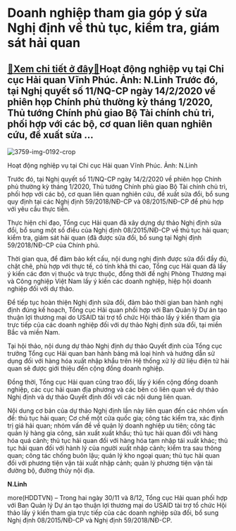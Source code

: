Doanh nghiệp tham gia góp ý sửa Nghị định về thủ tục, kiểm tra, giám sát hải quan
=================================================================================

[:gift:Xem chi tiết ở đây:gift:](https://hddtvn.com/doanh-nghiep-tham-gia-gop-y-sua-nghi-dinh-ve-thu-tuc-kiem-tra-giam-sat-hai-quan/)Hoạt động nghiệp vụ tại Chi cục Hải quan Vĩnh Phúc. Ảnh: N.Linh Trước đó, tại Nghị quyết số 11/NQ-CP ngày 14/2/2020 về phiên họp Chính phủ thường kỳ tháng 1/2020, Thủ tướng Chính phủ giao Bộ Tài chính chủ trì, phối hợp với các bộ, cơ quan liên quan nghiên cứu, đề xuất sửa …
----------------------------------------------------------------------------------------------------------------------------------------------------------------------------------------------------------------------------------------------------------------------------------





![3759-img-0192-crop](https://hddtvn.com/wp-content/uploads/2021/01/3759_IMG_0192_crop.jpg "Hoạt động nghiệp vụ tại Chi cục Hải quan Vĩnh Phúc. Ảnh: N.Linh")


Hoạt động nghiệp vụ tại Chi cục Hải quan Vĩnh Phúc. Ảnh: N.Linh



Trước đó, tại Nghị quyết số 11/NQ-CP ngày 14/2/2020 về phiên họp Chính phủ thường kỳ tháng 1/2020, Thủ tướng Chính phủ giao Bộ Tài chính chủ trì, phối hợp với các bộ, cơ quan liên quan nghiên cứu, đề xuất sửa đổi, bổ sung quy định tại các Nghị định 59/2018/NĐ-CP và 08/2015/NĐ-CP để phù hợp với yêu cầu thực tiễn.


Thực hiện chỉ đạo, Tổng cục Hải quan đã xây dựng dự thảo Nghị định sửa đổi, bổ sung một số điều của Nghị định 08/2015/NĐ-CP về thủ tục hải quan; kiểm tra, giám sát hải quan (đã được sửa đổi, bổ sung tại Nghị định 59/2018/NĐ-CP của Chính phủ.


Thời gian qua, để đảm bảo kết cấu, nội dung nghị định được sửa đổi đầy đủ, chặt chẽ, phù hợp với thực tế, có tính khả thi cao, Tổng cục Hải quan đã lấy ý kiến các đơn vị thuộc và trực thuộc, đồng thời đề nghị Phòng Thương mại và Công nghiệp Việt Nam lấy ý kiến các doanh nghiệp, hiệp hội doanh nghiệp đối với dự thảo.


Để tiếp tục hoàn thiện Nghị định sửa đổi, đảm bảo thời gian ban hành nghị định đúng kế hoạch, Tổng cục Hải quan phối hợp với Ban Quản lý Dự án tạo thuận lợi thương mại do USAID tài trợ tổ chức Hội thảo lấy ý kiến tham gia trực tiếp của các doanh nghiệp đối với dự thảo Nghị định sửa đổi, tại miền Bắc và miền Nam.


Tại hội thảo, nội dung dự thảo Nghị định dự thảo Quyết định của Tổng cục trưởng Tổng cục Hải quan ban hành bảng mã loại hình và hướng dẫn sử dụng đối với hàng hóa xuất nhập khẩu trên Hệ thống xử lý dữ liệu điện tử hải quan sẽ được giới thiệu đến cộng đồng doanh nghiệp.


Đồng thời, Tổng cục Hải quan cũng trao đổi, lấy ý kiến cộng đồng doanh nghiệp, các cục hải quan địa phương và các bên có liên quan về dự thảo Nghị định và dự thảo Quyết định đối với các nội dung liên quan.


Nội dung cơ bản của dự thảo Nghị định lần này liên quan đến các nhóm vấn đề: thủ tục hải quan; Cơ chế một cửa quốc gia; công tác kiểm tra, xác định trị giá hải quan; nhóm vấn đề về quản lý doanh nghiệp ưu tiên; công tác quản lý hàng gia công, sản xuất xuất khẩu; thủ tục hải quan đối với hàng hóa quá cảnh; thủ tục hải quan đối với hàng hóa tạm nhập tái xuất khác; thủ tục hải quan đối với hành lý của người xuất nhập cảnh; kiểm tra sau thông quan; công tác chống buôn lậu; quản lý kho ngoại quan; thủ tục hải quan đối với phương tiện vận tải xuất nhập cảnh; quản lý phương tiện vận tải đường bộ, đường thủy nội địa.




**N.Linh**



more(HDDTVN) – Trong hai ngày 30/11 và 8/12, Tổng cục Hải quan phối hợp với Ban Quản lý Dự án tạo thuận lợi thương mại do USAID tài trợ tổ chức Hội thảo lấy ý kiến tham gia trực tiếp của các doanh nghiệp sửa đổi, bổ sung Nghị định 08/2015/NĐ-CP và Nghị định 59/2018/NĐ-CP.


